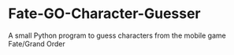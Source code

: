 # Fate-GO-Character-Guesser
A small Python program to guess characters from the mobile game Fate/Grand Order
